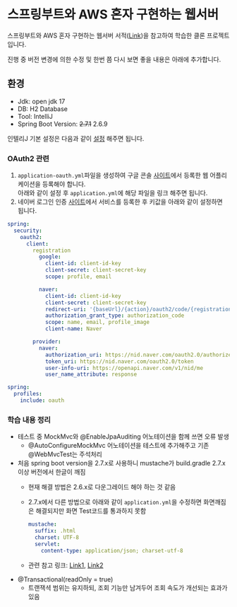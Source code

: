 # 스프링부트와 AWS 혼자 구현하는 웹서버

스프링부트와 AWS 혼자 구현하는 웹서버 서적([Link](http://www.yes24.com/Product/Goods/83849117))을 참고하여 학습한 클론 프로젝트입니다.

진행 중 버전 변경에 의한 수정 및 한번 쯤 다시 보면 좋을 내용은 아래에 추가합니다.

## 환경

- Jdk: open jdk 17
- DB: H2 Database
- Tool: IntelliJ
- Spring Boot Version: ~~2.7.1~~ 2.6.9

인텔리J 기본 설정은 다음과 같이 [설정](https://haservi.github.io/posts/spring/spring-intellij-start-setting/) 해주면 됩니다.

### OAuth2 관련

1. `application-oauth.yml`파일을 생성하여 구글 콘솔 [사이트](https://console.cloud.google.com/)에서 등록한 웹 어플리케이션을 등록해야 합니다.  
아래와 같이 설정 후 `application.yml`에 해당 파일을 링크 해주면 됩니다.
2. 네이버 로그인 인증 [사이트](https://developers.naver.com/apps)에서 서비스를 등록한 후 키값을 아래와 같이 설정하면 됩니다.

```yaml
spring:
  security:
    oauth2:
      client:
        registration
          google:
            client-id: client-id-key
            client-secret: client-secret-key
            scope: profile, email

          naver:
            client-id: client-id-key
            client-secret: client-secret-key
            redirect-uri: '{baseUrl}/{action}/oauth2/code/{registrationId}'
            authorization_grant_type: authorization_code
            scope: name, email, profile_image
            client-name: Naver

        provider:
          naver:
            authorization_uri: https://nid.naver.com/oauth2.0/authorize
            token_uri: https://nid.naver.com/oauth2.0/token
            user-info-uri: https://openapi.naver.com/v1/nid/me
            user_name_attribute: response
```

```yaml
spring:
  profiles:
    include: oauth
```

### 학습 내용 정리

- 테스트 중 MockMvc와 @EnableJpaAuditing 어노테이션을 함께 쓰면 오류 발생
  - @AutoConfigureMockMvc 어노테이션을 테스트에 추가해주고 기존 @WebMvcTest는 주석처리
- 처음 spring boot version을 2.7.x로 사용하니 mustache가 build.gradle 2.7.x이상 버전에서 한글이 깨짐
  - 현재 해결 방법은 2.6.x로 다운그레이드 해야 하는 것 같음
  - 2.7.x에서 다른 방법으로 아래와 같이 `application.yml`을 수정하면 화면깨짐은 해결되지만 화면 Test코드를 통과하지 못함

    ```yaml
    mustache:
      suffix: .html
      charset: UTF-8
      servlet:
        content-type: application/json; charset-utf-8
    ```

  - 관련 참고 링크: [Link1](https://www.inflearn.com/questions/545116), [Link2](https://velog.io/@jihye/mustache%EC%97%90%EC%84%9C-%ED%95%9C%EA%B8%80%EC%9D%B4-%EA%B9%A8%EC%A7%84%EB%8B%A4-%EB%9A%AB%EB%9A%8F) 
- @Transactional(readOnly = true)
  - 트랜잭셕 범위는 유지하되, 조회 기능만 남겨두어 조회 속도가 개선되는 효과가 있음
